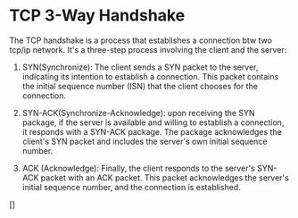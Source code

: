 # TCP 3-Way Handshake

The TCP handshake is a process that establishes a connection btw two tcp/ip network. It's a three-step process involving the client and the server: 

1. SYN(Synchronize): The client sends a SYN packet to the server, indicating its intention to establish a connection. This packet contains the initial sequence number (ISN) that the client chooses for the connection.

2. SYN-ACK(Synchronize-Acknowledge): upon receiving the SYN package, if the server is available and willing to establish a connection, it responds with a SYN-ACK package. The package acknowledges the client's SYN packet and includes the server's own initial sequence number.

3. ACK (Acknowledge): Finally, the client responds to the server's SYN-ACK packet with an ACK packet. This packet acknowledges the server's initial sequence number, and the connection is established.

[]